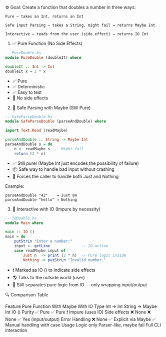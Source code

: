 
⚙️ Goal: Create a function that doubles a number in three ways:

    Pure – takes an Int, returns an Int

    Safe Input Parsing – takes a String, might fail → returns Maybe Int

    Interactive – reads from the user (side effect) → returns IO Int

1. ✅ Pure Function (No Side Effects)
```haskell
-- PureDouble.hs
module PureDouble (doubleIt) where

doubleIt :: Int -> Int
doubleIt x = 2 * x
```
- ✅ Pure
- ✅ Deterministic
- ✅ Easy to test
- 🚫 No side effects

2. 🔄 Safe Parsing with Maybe (Still Pure)
```haskell
-- SafeParseDouble.hs
module SafeParseDouble (parseAndDouble) where

import Text.Read (readMaybe)

parseAndDouble :: String -> Maybe Int
parseAndDouble s = do
    n <- readMaybe s  -- Might fail
    return (2 * n)
```
- ✅ Still pure! (Maybe Int just encodes the possibility of failure)
- 📦 Safe way to handle bad input without crashing
- 🧠 Forces the caller to handle both Just and Nothing

Example:
```
parseAndDouble "42"    → Just 84
parseAndDouble "hello" → Nothing
```
3. 📣 Interactive with IO (Impure by necessity)
```haskell
-- IODouble.hs
module Main where

main :: IO ()
main = do
    putStrLn "Enter a number:"
    input <- getLine              -- IO action
    case readMaybe input of
        Just n  -> print (2 * n)  -- Pure logic inside
        Nothing -> putStrLn "Invalid number."
```
- ❗ Marked as IO () to indicate side effects
- 🌎 Talks to the outside world (user)
- 🧼 Still separates pure logic from IO — only wrapping input/output

🔍 Comparison Table

Feature	Pure Function	With Maybe	With IO
Type	Int -> Int	String -> Maybe Int	IO ()
Purity	✅ Pure	✅ Pure	❗ Impure (uses IO)
Side effects	❌ None	❌ None	✅ Yes (input/output)
Error Handling	❌ None	✅ Explicit via Maybe	✅ Manual handling with case
Usage	Logic only	Parser-like, maybe fail	Full CLI interaction
